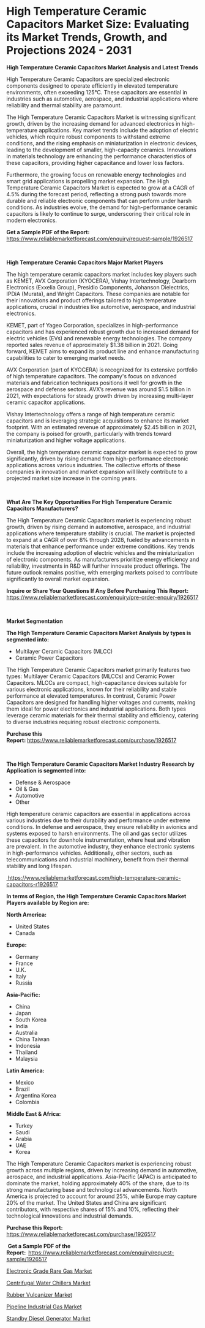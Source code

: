 <p><h1>High Temperature Ceramic Capacitors Market Size: Evaluating its Market Trends, Growth, and Projections 2024 - 2031</h1></p><p><strong>High Temperature Ceramic Capacitors Market Analysis and Latest Trends</strong></p>
<p><p>High Temperature Ceramic Capacitors are specialized electronic components designed to operate efficiently in elevated temperature environments, often exceeding 125°C. These capacitors are essential in industries such as automotive, aerospace, and industrial applications where reliability and thermal stability are paramount.</p><p>The High Temperature Ceramic Capacitors Market is witnessing significant growth, driven by the increasing demand for advanced electronics in high-temperature applications. Key market trends include the adoption of electric vehicles, which require robust components to withstand extreme conditions, and the rising emphasis on miniaturization in electronic devices, leading to the development of smaller, high-capacity ceramics. Innovations in materials technology are enhancing the performance characteristics of these capacitors, providing higher capacitance and lower loss factors.</p><p>Furthermore, the growing focus on renewable energy technologies and smart grid applications is propelling market expansion. The High Temperature Ceramic Capacitors Market is expected to grow at a CAGR of 4.5% during the forecast period, reflecting a strong push towards more durable and reliable electronic components that can perform under harsh conditions. As industries evolve, the demand for high-performance ceramic capacitors is likely to continue to surge, underscoring their critical role in modern electronics.</p></p>
<p><strong>Get a Sample PDF of the Report:&nbsp;</strong> <a href="https://www.reliablemarketforecast.com/enquiry/request-sample/1926517?utm_campaign=1130&utm_medium=2&utm_source=Github&utm_content=ia&utm_term=25102024&utm_id=high-temperature-ceramic-capacitors">https://www.reliablemarketforecast.com/enquiry/request-sample/1926517</a></p>
<p>&nbsp;</p>
<p><strong>High Temperature Ceramic Capacitors Major Market Players</strong></p>
<p><p>The high temperature ceramic capacitors market includes key players such as KEMET, AVX Corporation (KYOCERA), Vishay Intertechnology, Dearborn Electronics (Exxelia Group), Presidio Components, Johanson Dielectrics, IPDiA (Murata), and Wright Capacitors. These companies are notable for their innovations and product offerings tailored to high temperature applications, crucial in industries like automotive, aerospace, and industrial electronics.</p><p>KEMET, part of Yageo Corporation, specializes in high-performance capacitors and has experienced robust growth due to increased demand for electric vehicles (EVs) and renewable energy technologies. The company reported sales revenue of approximately $1.38 billion in 2021. Going forward, KEMET aims to expand its product line and enhance manufacturing capabilities to cater to emerging market needs.</p><p>AVX Corporation (part of KYOCERA) is recognized for its extensive portfolio of high temperature capacitors. The company's focus on advanced materials and fabrication techniques positions it well for growth in the aerospace and defense sectors. AVX’s revenue was around $1.5 billion in 2021, with expectations for steady growth driven by increasing multi-layer ceramic capacitor applications.</p><p>Vishay Intertechnology offers a range of high temperature ceramic capacitors and is leveraging strategic acquisitions to enhance its market footprint. With an estimated revenue of approximately $2.45 billion in 2021, the company is poised for growth, particularly with trends toward miniaturization and higher voltage applications.</p><p>Overall, the high temperature ceramic capacitor market is expected to grow significantly, driven by rising demand from high-performance electronic applications across various industries. The collective efforts of these companies in innovation and market expansion will likely contribute to a projected market size increase in the coming years.</p></p>
<p>&nbsp;</p>
<p><strong>What Are The Key Opportunities For High Temperature Ceramic Capacitors Manufacturers?</strong></p>
<p><p>The High Temperature Ceramic Capacitors market is experiencing robust growth, driven by rising demand in automotive, aerospace, and industrial applications where temperature stability is crucial. The market is projected to expand at a CAGR of over 8% through 2028, fueled by advancements in materials that enhance performance under extreme conditions. Key trends include the increasing adoption of electric vehicles and the miniaturization of electronic components. As manufacturers prioritize energy efficiency and reliability, investments in R&D will further innovate product offerings. The future outlook remains positive, with emerging markets poised to contribute significantly to overall market expansion.</p></p>
<p><strong>Inquire or Share Your Questions If Any Before Purchasing This Report:</strong> <a href="https://www.reliablemarketforecast.com/enquiry/pre-order-enquiry/1926517?utm_campaign=1130&utm_medium=2&utm_source=Github&utm_content=ia&utm_term=25102024&utm_id=high-temperature-ceramic-capacitors">https://www.reliablemarketforecast.com/enquiry/pre-order-enquiry/1926517</a></p>
<p>&nbsp;</p>
<p><strong>Market Segmentation</strong></p>
<p><strong>The High Temperature Ceramic Capacitors Market Analysis by types is segmented into:</strong></p>
<p><ul><li>Multilayer Ceramic Capacitors (MLCC)</li><li>Ceramic Power Capacitors</li></ul></p>
<p><p>The High Temperature Ceramic Capacitors market primarily features two types: Multilayer Ceramic Capacitors (MLCCs) and Ceramic Power Capacitors. MLCCs are compact, high-capacitance devices suitable for various electronic applications, known for their reliability and stable performance at elevated temperatures. In contrast, Ceramic Power Capacitors are designed for handling higher voltages and currents, making them ideal for power electronics and industrial applications. Both types leverage ceramic materials for their thermal stability and efficiency, catering to diverse industries requiring robust electronic components.</p></p>
<p><strong>Purchase this Report:&nbsp;</strong><a href="https://www.reliablemarketforecast.com/purchase/1926517?utm_campaign=1130&utm_medium=2&utm_source=Github&utm_content=ia&utm_term=25102024&utm_id=high-temperature-ceramic-capacitors">https://www.reliablemarketforecast.com/purchase/1926517</a></p>
<p>&nbsp;</p>
<p><strong>The High Temperature Ceramic Capacitors Market Industry Research by Application is segmented into:</strong></p>
<p><ul><li>Defense & Aerospace</li><li>Oil & Gas</li><li>Automotive</li><li>Other</li></ul></p>
<p><p>High temperature ceramic capacitors are essential in applications across various industries due to their durability and performance under extreme conditions. In defense and aerospace, they ensure reliability in avionics and systems exposed to harsh environments. The oil and gas sector utilizes these capacitors for downhole instrumentation, where heat and vibration are prevalent. In the automotive industry, they enhance electronic systems in high-performance vehicles. Additionally, other sectors, such as telecommunications and industrial machinery, benefit from their thermal stability and long lifespan.</p></p>
<p><a href="https://www.reliablemarketforecast.com/high-temperature-ceramic-capacitors-r1926517?utm_campaign=1130&utm_medium=2&utm_source=Github&utm_content=ia&utm_term=25102024&utm_id=high-temperature-ceramic-capacitors">&nbsp;https://www.reliablemarketforecast.com/high-temperature-ceramic-capacitors-r1926517</a></p>
<p><strong>In terms of Region, the High Temperature Ceramic Capacitors Market Players available by Region are:</strong></p>
<p>
    <p> <strong> North America: </strong>
        <ul>
            <li>United States</li>
            <li>Canada</li>
        </ul>
        </p> 
    <p> <strong> Europe: </strong>
        <ul>
            <li>Germany</li>
            <li>France</li>
            <li>U.K.</li>
            <li>Italy</li>
            <li>Russia</li>
        </ul>
        </p> 
    <p> <strong> Asia-Pacific: </strong>
        <ul>
            <li>China</li>
            <li>Japan</li>
            <li>South Korea</li>
            <li>India</li>
            <li>Australia</li>
            <li>China Taiwan</li>
            <li>Indonesia</li>
            <li>Thailand</li>
            <li>Malaysia</li>
        </ul>
        </p> 
    <p> <strong> Latin America: </strong>
        <ul>
            <li>Mexico</li>
            <li>Brazil</li>
            <li>Argentina Korea</li>
            <li>Colombia</li>
        </ul>
        </p> 
    <p> <strong> Middle East & Africa: </strong>
        <ul>
            <li>Turkey</li>
            <li>Saudi</li>
            <li>Arabia</li>
            <li>UAE</li>
            <li>Korea</li>
        </ul>
    </p>
    </p>
<p><p>The High Temperature Ceramic Capacitors market is experiencing robust growth across multiple regions, driven by increasing demand in automotive, aerospace, and industrial applications. Asia-Pacific (APAC) is anticipated to dominate the market, holding approximately 40% of the share, due to its strong manufacturing base and technological advancements. North America is projected to account for around 25%, while Europe may capture 20% of the market. The United States and China are significant contributors, with respective shares of 15% and 10%, reflecting their technological innovations and industrial demands.</p></p>
<p><strong>Purchase this Report: </strong><a href="https://www.reliablemarketforecast.com/purchase/1926517?utm_campaign=1130&utm_medium=2&utm_source=Github&utm_content=ia&utm_term=25102024&utm_id=high-temperature-ceramic-capacitors">https://www.reliablemarketforecast.com/purchase/1926517</a></p>
<p>&nbsp;<strong>Get a Sample PDF of the Report:&nbsp;&nbsp;</strong><a href="https://www.reliablemarketforecast.com/enquiry/request-sample/1926517?utm_campaign=1130&utm_medium=2&utm_source=Github&utm_content=ia&utm_term=25102024&utm_id=high-temperature-ceramic-capacitors">https://www.reliablemarketforecast.com/enquiry/request-sample/1926517</a></p>
<p><strong></strong></p>
<p><p><a href="https://www.linkedin.com/pulse/electronic-grade-rare-gas-market-velocity-115-cagr-trajectory-q2nhf?utm_campaign=1130&utm_medium=2&utm_source=Github&utm_content=ia&utm_term=25102024&utm_id=high-temperature-ceramic-capacitors">Electronic Grade Rare Gas Market</a></p><p><a href="https://issuu.com/reportprime-2/docs/centrifugal-water-chillers-market-s_16913fb8889e4e?utm_campaign=1130&utm_medium=2&utm_source=Github&utm_content=ia&utm_term=25102024&utm_id=high-temperature-ceramic-capacitors">Centrifugal Water Chillers Market</a></p><p><a href="https://github.com/habinadmshaulz/Market-Research-Report-List-1/blob/main/rubber-vulcanizer-market.md?utm_campaign=1130&utm_medium=2&utm_source=Github&utm_content=ia&utm_term=25102024&utm_id=high-temperature-ceramic-capacitors">Rubber Vulcanizer Market</a></p><p><a href="https://www.linkedin.com/pulse/future-innovation-global-pipeline-industrial-gas-market-growth-ipl0c?utm_campaign=1130&utm_medium=2&utm_source=Github&utm_content=ia&utm_term=25102024&utm_id=high-temperature-ceramic-capacitors">Pipeline Industrial Gas Market</a></p><p><a href="https://issuu.com/reportprime-2/docs/standby-diesel-generator-market-siz_fd38edd7ec993e?utm_campaign=1130&utm_medium=2&utm_source=Github&utm_content=ia&utm_term=25102024&utm_id=high-temperature-ceramic-capacitors">Standby Diesel Generator Market</a></p></p>